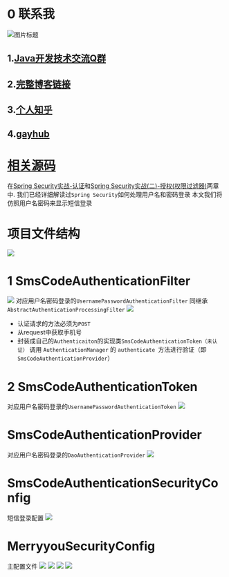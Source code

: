 # 0 联系我
![](http://upload-images.jianshu.io/upload_images/4685968-6a8b28d2fd95e8b7?imageMogr2/auto-orient/strip%7CimageView2/2/w/1240 "图片标题") 
## 1.[Java开发技术交流Q群](https://jq.qq.com/?_wv=1027&k=5UB4P1T)

## 2.[完整博客链接](http://www.shishusheng.com)

## 3.[个人知乎](http://www.zhihu.com/people/shi-shu-sheng-)

## 4.[gayhub](https://github.com/Wasabi1234)

# [相关源码](https://github.com/Wasabi1234/Security)

在[Spring Security实战-认证](https://www.jianshu.com/p/04d107db075d)和[Spring Security实战(二)-授权(权限过滤器)](https://www.jianshu.com/p/a3630169351e)两章中.
我们已经详细解读过`Spring Security`如何处理用户名和密码登录
本文我们将仿照用户名密码来显示短信登录

# 项目文件结构
![](https://upload-images.jianshu.io/upload_images/4685968-51654f238e928134.png?imageMogr2/auto-orient/strip%7CimageView2/2/w/1240)
# 1 SmsCodeAuthenticationFilter
![](https://upload-images.jianshu.io/upload_images/4685968-b03d6005d3f5bb06.png?imageMogr2/auto-orient/strip%7CimageView2/2/w/1240)
对应用户名密码登录的`UsernamePasswordAuthenticationFilter` 
同继承`AbstractAuthenticationProcessingFilter`
![](https://upload-images.jianshu.io/upload_images/4685968-143830f6061389a7.png?imageMogr2/auto-orient/strip%7CimageView2/2/w/1240)
- 认证请求的方法必须为`POST`
- 从request中获取手机号
- 封装成自己的`Authenticaiton`的实现类`SmsCodeAuthenticationToken（未认证）`
调用 `AuthenticationManager` 的 `authenticate `方法进行验证（即`SmsCodeAuthenticationProvider`）
# 2 SmsCodeAuthenticationToken
对应用户名密码登录的`UsernamePasswordAuthenticationToken`
![](https://upload-images.jianshu.io/upload_images/4685968-433753dbb1fb4eb8.png?imageMogr2/auto-orient/strip%7CimageView2/2/w/1240)
# SmsCodeAuthenticationProvider
对应用户名密码登录的`DaoAuthenticationProvider`
![](https://upload-images.jianshu.io/upload_images/4685968-872c54cb7d6679a7.png?imageMogr2/auto-orient/strip%7CimageView2/2/w/1240)
# SmsCodeAuthenticationSecurityConfig
短信登录配置
![](https://upload-images.jianshu.io/upload_images/4685968-ce892d46796646a5.png?imageMogr2/auto-orient/strip%7CimageView2/2/w/1240)
# MerryyouSecurityConfig 
主配置文件
![](https://upload-images.jianshu.io/upload_images/4685968-43efae8b03ddac4c.png?imageMogr2/auto-orient/strip%7CimageView2/2/w/1240)
![](https://upload-images.jianshu.io/upload_images/4685968-d66f907a00af1daa.png?imageMogr2/auto-orient/strip%7CimageView2/2/w/1240)
![](https://upload-images.jianshu.io/upload_images/4685968-68c90ecacaf6e6f7.png?imageMogr2/auto-orient/strip%7CimageView2/2/w/1240)
![](https://upload-images.jianshu.io/upload_images/4685968-db8b288771e0db52.png?imageMogr2/auto-orient/strip%7CimageView2/2/w/1240)
